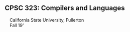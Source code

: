 ## CPSC 323: Compilers and Languages
&nbsp;&nbsp;&nbsp;&nbsp;California State University, Fullerton  
&nbsp;&nbsp;&nbsp;&nbsp;Fall 19'  
<br/>
